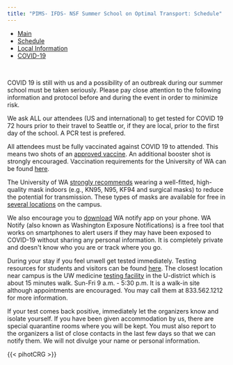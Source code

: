 ```yaml
---
title: "PIMS- IFDS- NSF Summer School on Optimal Transport: Schedule"
---
```


<ul class="nav nav-pills">
  <li class="nav-item">
    <a class="nav-link" href="../">Main</a>
  </li>
  <li class="nav-item">
    <a class="nav-link" href="#">Schedule</a>
  </li>
  <li class="nav-item">
    <a class="nav-link" href="../localinfo">Local Information</a>
  </li>
  <li class="nav-item">
    <a class="nav-link active" href="#">COVID-19</a>
  </li>
</ul>

<br>

COVID 19 is still with us and a possibility of an outbreak during our summer school must be taken seriously. 
Please pay close attention to the following information and protocol before and during the event in order to minimize risk. 

We ask ALL our attendees (US and international) to get tested for COVID 19 72 hours prior to their travel to Seattle or, if they are local, prior to the first day of the school. A PCR test is prefered. 

All attendees must be fully vaccinated against COVID 19 to attended. This means two shots of an [approved vaccine](https://www.cdc.gov/coronavirus/2019-ncov/vaccines/people-vaccinated-abroad.html). An additional booster shot is strongly encouraged. Vaccination requirements for the University of WA can be found [here](https://www.washington.edu/coronavirus/vaccination-requirement/). 

The University of WA [strongly recommends](https://www.ehs.washington.edu/covid-19-prevention-and-response/face-covering-policy) wearing a well-fitted, high-quality mask indoors (e.g., KN95, N95, KF94 and surgical masks) to reduce the potential for transmission. These types of masks are available for free in [several locations](https://www.washington.edu/coronavirus/2022/01/27/where-to-pick-up-free-high-quality-masks-starting-jan-31/) on the campus.

We also encourage you to [download](https://doh.wa.gov/emergencies/covid-19/wa-notify) WA notify app on your phone. WA Notify (also known as Washington Exposure Notifications) is a free tool that works on smartphones to alert users if they may have been exposed to COVID-19 without sharing any personal information. It is completely private and doesn't know who you are or track where you go. 


During your stay if you feel unwell get tested immediately. Testing resources for students and visitors can be found [here](https://www.washington.edu/coronavirus/student-faq/#testloc). The closest location near campus is the UW medicine [testing facility](https://goo.gl/maps/wpRVwHzLtUPTohyr6) in the U-district which is about 15 minutes walk. Sun-Fri 9 a.m. - 5:30 p.m.  It is a walk-in site although appointments are encouraged. You may call them at 833.562.1212 for more information.  

If your test comes back positive, immediately let the organizers know and isolate yourself. If you have been given accommodation by us, there are special quarantine rooms where you will be kept. You must also report to the organizers a list of close contacts in the last few days so that we can notify them. We will not divulge your name or personal information.  


{{< pihotCRG >}}
